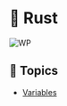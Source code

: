 # 🍎 Rust

![WP](https://getwallpapers.com/wallpaper/full/a/e/6/1374337-lang-wallpaper-1920x1080-for-iphone-6.jpg)

## 📔 Topics

- [Variables](./variables/README.md)
